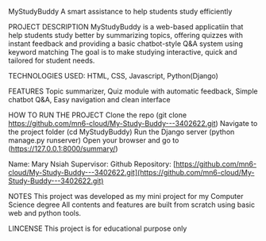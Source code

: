 MyStudyBuddy
A smart assistance to help students study efficiently

PROJECT DESCRIPTION
MyStudyBuddy is a web-based applicatiin that help students study better by summarizing topics, offering quizzes with instant feedback and providing a basic chatbot-style Q&A system using keyword matching
The goal is to make studying interactive, quick and tailored for student needs.

TECHNOLOGIES USED:
HTML, CSS, Javascript, Python(Django) 

FEATURES
Topic summarizer, Quiz module with automatic feedback, Simple chatbot Q&A, Easy navigation and clean interface

HOW TO RUN THE PROJECT
Clone the repo (git clone https://github.com/mn6-cloud/My-Study-Buddy---3402622.git)
Navigate to the project folder (cd MyStudyBuddy)
Run the Django server (python manage.py runserver)
Open your browser and go to (https://127.0.0.1:8000/summary/)

Name: Mary Nsiah
Supervisor:
Github Repository: [https://github.com/mn6-cloud/My-Study-Buddy---3402622.git](https://github.com/mn6-cloud/My-Study-Buddy---3402622.git)

NOTES
This project was developed as my mini project for my Computer Science degree
All contents and features are built from scratch using basic web and python tools.

LINCENSE
This project is for educational purpose only

